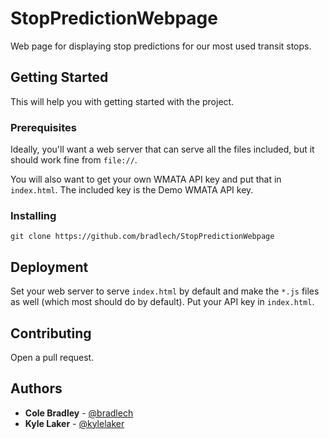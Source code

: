 # StopPredictionWebpage

Web page for displaying stop predictions for our most used transit stops.

## Getting Started

This will help you with getting started with the project.

### Prerequisites

Ideally, you'll want a web server that can serve all the files included, but
it should work fine from `file://`.

You will also want to get your own WMATA API key and put that in `index.html`.
The included key is the Demo WMATA API key.

### Installing

```
git clone https://github.com/bradlech/StopPredictionWebpage
````

## Deployment

Set your web server to serve `index.html` by default and make the `*.js` files as
well (which most should do by default). Put your API key in `index.html`.

## Contributing

Open a pull request.

## Authors

 - **Cole Bradley** - [@bradlech](https://github.com/bradlech)
 - **Kyle Laker** - [@kylelaker](https://github.com/kylelaker)
